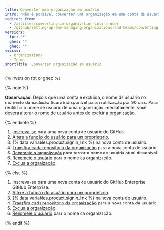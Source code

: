 ```yaml
---
title: Converter uma organização em usuário
intro: 'Não é possível converter uma organização em uma conta de usuário pessoal, mas você pode criar uma conta de usuário e transferir para ela os repositórios da organização.'
redirect_from:
  - /articles/converting-an-organization-into-a-user
  - /github/setting-up-and-managing-organizations-and-teams/converting-an-organization-into-a-user
versions:
  fpt: '*'
  ghes: '*'
  ghec: '*'
topics:
  - Organizations
  - Teams
shortTitle: Converter organização em usuário
---
```


{% ifversion fpt or ghec %}

{% note %}

**Observação**: Depois que uma conta é excluída, o nome de usuário no momento da exclusão ficará indisponível para reutilização por 90 dias. Para reutilizar o nome de usuário de uma organização imediatamente, você deverá alterar o nome de usuário antes de excluir a organização.

 {% endnote %}

1. [Inscreva-se](/articles/signing-up-for-a-new-github-account) para uma nova conta de usuário do GitHub.
2. [Altere a função do usuário para um proprietário](/articles/changing-a-person-s-role-to-owner).
3. {% data variables.product.signin_link %} na nova conta de usuário.
4. [Transfira cada repositório da organização](/articles/how-to-transfer-a-repository) para a nova conta de usuário.
5. [Renomeie a organização](/account-and-profile/setting-up-and-managing-your-github-user-account/managing-user-account-settings/changing-your-github-username) para tornar o nome de usuário atual disponível.
6. [Renomeie o usuário](/account-and-profile/setting-up-and-managing-your-github-user-account/managing-user-account-settings/changing-your-github-username) para o nome da organização.
7. [Exclua a organização](/organizations/managing-organization-settings/deleting-an-organization-account).


{% else %}

1. Inscreva-se para uma nova conta de usuário do GitHub Enterprise GitHub Enterprise.
2. [Altere a função do usuário para um proprietário](/articles/changing-a-person-s-role-to-owner).
3. {% data variables.product.signin_link %} na nova conta de usuário.
4. [Transfira cada repositório da organização](/articles/how-to-transfer-a-repository) para a nova conta de usuário.
5. [Exclua a organização](/articles/deleting-an-organization-account).
6. [Renomeie o usuário](/articles/changing-your-github-username) para o nome da organização.

{% endif %}
